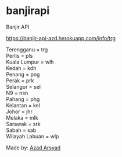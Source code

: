 # banjirapi
Banjir API

https://banjir-api-azd.herokuapp.com/info/trg

Terengganu = trg <br />
Perlis = pls <br />
Kuala Lumpur = wlh	<br />
Kedah = kdh <br />
Penang = png <br />
Perak = prk <br />
Selangor = sel <br />
N9 = nsn <br />
Pahang = phg <br />
Kelantan = kel<br />
Johor = jhr<br />
Melaka = mlk<br />
Sarawak = srk<br />
Sabah = sab<br />
Wilayah Labuan = wlp<br />

Made by: <a href="https:wwww.linkedin.com/azadarsyad">Azad Arsyad</a>

